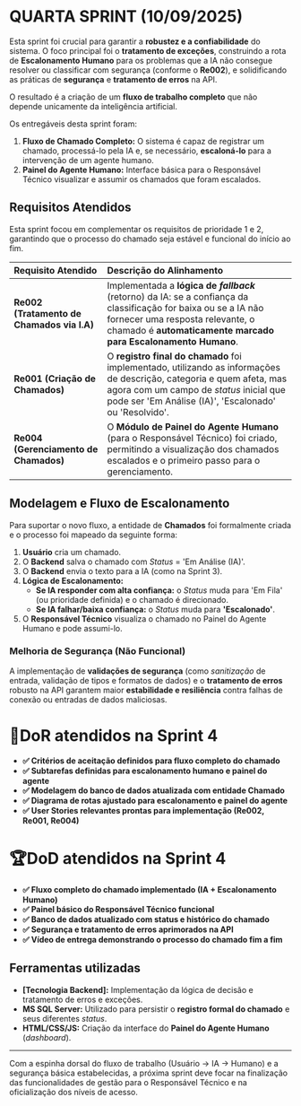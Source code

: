 # QUARTA SPRINT (10/09/2025)

Esta sprint foi crucial para garantir a **robustez e a confiabilidade** do sistema. O foco principal foi o **tratamento de exceções**, construindo a rota de **Escalonamento Humano** para os problemas que a IA não consegue resolver ou classificar com segurança (conforme o **Re002**), e solidificando as práticas de **segurança** e **tratamento de erros** na API.

O resultado é a criação de um **fluxo de trabalho completo** que não depende unicamente da inteligência artificial.

Os entregáveis desta sprint foram:

1.  **Fluxo de Chamado Completo:** O sistema é capaz de registrar um chamado, processá-lo pela IA e, se necessário, **escaloná-lo** para a intervenção de um agente humano.
2.  **Painel do Agente Humano:** Interface básica para o Responsável Técnico visualizar e assumir os chamados que foram escalados.

## Requisitos Atendidos

Esta sprint focou em complementar os requisitos de prioridade 1 e 2, garantindo que o processo do chamado seja estável e funcional do início ao fim.

| Requisito Atendido | Descrição do Alinhamento |
| :--- | :--- |
| **Re002 (Tratamento de Chamados via I.A)** | Implementada a **lógica de *fallback*** (retorno) da IA: se a confiança da classificação for baixa ou se a IA não fornecer uma resposta relevante, o chamado é **automaticamente marcado para Escalonamento Humano**. |
| **Re001 (Criação de Chamados)** | O **registro final do chamado** foi implementado, utilizando as informações de descrição, categoria e quem afeta, mas agora com um campo de *status* inicial que pode ser 'Em Análise (IA)', 'Escalonado' ou 'Resolvido'. |
| **Re004 (Gerenciamento de Chamados)** | O **Módulo de Painel do Agente Humano** (para o Responsável Técnico) foi criado, permitindo a visualização dos chamados escalados e o primeiro passo para o gerenciamento. |

## Modelagem e Fluxo de Escalonamento

Para suportar o novo fluxo, a entidade de **Chamados** foi formalmente criada e o processo foi mapeado da seguinte forma:

1.  **Usuário** cria um chamado.
2.  O **Backend** salva o chamado com *Status* = 'Em Análise (IA)'.
3.  O **Backend** envia o texto para a IA (como na Sprint 3).
4.  **Lógica de Escalonamento:**
    * **Se IA responder com alta confiança:** o *Status* muda para 'Em Fila' (ou prioridade definida) e o chamado é direcionado.
    * **Se IA falhar/baixa confiança:** o *Status* muda para **'Escalonado'**.
5.  O **Responsável Técnico** visualiza o chamado no Painel do Agente Humano e pode assumi-lo.

### Melhoria de Segurança (Não Funcional)

A implementação de **validações de segurança** (como *sanitização* de entrada, validação de tipos e formatos de dados) e o **tratamento de erros** robusto na API garantem maior **estabilidade e resiliência** contra falhas de conexão ou entradas de dados maliciosas.

# 🏃‍DoR atendidos na Sprint 4
- **✅ Critérios de aceitação definidos para fluxo completo do chamado**
- **✅ Subtarefas definidas para escalonamento humano e painel do agente**
- **✅ Modelagem do banco de dados atualizada com entidade Chamado**
- **✅ Diagrama de rotas ajustado para escalonamento e painel do agente**
- **✅ User Stories relevantes prontas para implementação (Re002, Re001, Re004)**

# 🏆DoD atendidos na Sprint 4
- **✅ Fluxo completo do chamado implementado (IA + Escalonamento Humano)**
- **✅ Painel básico do Responsável Técnico funcional**
- **✅ Banco de dados atualizado com status e histórico do chamado**
- **✅ Segurança e tratamento de erros aprimorados na API**
- **✅ Vídeo de entrega demonstrando o processo do chamado fim a fim**

## Ferramentas utilizadas

* **[Tecnologia Backend]:** Implementação da lógica de decisão e tratamento de erros e exceções.
* **MS SQL Server:** Utilizado para persistir o **registro formal do chamado** e seus diferentes *status*.
* **HTML/CSS/JS:** Criação da interface do **Painel do Agente Humano** (*dashboard*).

---

Com a espinha dorsal do fluxo de trabalho (Usuário $\rightarrow$ IA $\rightarrow$ Humano) e a segurança básica estabelecidas, a próxima sprint deve focar na finalização das funcionalidades de gestão para o Responsável Técnico e na oficialização dos níveis de acesso.
